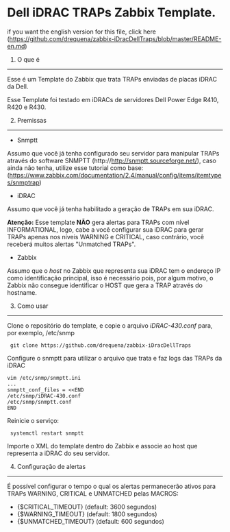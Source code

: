 Dell iDRAC TRAPs Zabbix Template.
============

if you want the english version for this file, click here (https://github.com/drequena/zabbix-iDracDellTraps/blob/master/README-en.md)

1. O que é
---
Esse é um Template do Zabbix que trata TRAPs enviadas de placas iDRAC da Dell.

Esse Template foi testado em iDRACs de servidores Dell Power Edge R410, R420 e R430.

2. Premissas
---
* Snmptt

Assumo que você já tenha configurado seu servidor para manipular TRAPs através do software SNMPTT (http://http://snmptt.sourceforge.net/), caso ainda não tenha, utilize esse tutorial como base: (https://www.zabbix.com/documentation/2.4/manual/config/items/itemtypes/snmptrap)

* iDRAC

Assumo que você já tenha habilitado a geração de TRAPs em sua iDRAC.

**Atenção:** Esse template **NÃO** gera alertas para TRAPs com nível INFORMATIONAL, logo, cabe a você configurar sua iDRAC para gerar TRAPs apenas nos níveis WARNING e CRITICAL, caso contrário, você receberá muitos alertas "Unmatched TRAPs".

* Zabbix

Assumo que o *host* no Zabbix que representa sua iDRAC tem o endereço IP como identificação principal, isso é necessário pois, por algum motivo, o Zabbix não consegue identificar o HOST que gera a TRAP através do hostname.

3. Como usar
---
Clone o repositório do template, e copie o arquivo *iDRAC-430.conf* para, por exemplo, /etc/snmp

     git clone https://github.com/drequena/zabbix-iDracDellTraps

 Configure o snmptt para utilizar o arquivo que trata e faz logs das TRAPs da iDRAC

    vim /etc/snmp/snmptt.ini
    ...
    snmptt_conf_files = <<END
    /etc/snmp/iDRAC-430.conf
    /etc/snmp/snmptt.conf
    END

 Reinicie o serviço:

     systemctl restart snmptt

 Importe o XML do template dentro do Zabbix e associe ao host que representa a iDRAC do seu servidor.

4. Configuração de alertas
---

 É possível configurar o tempo o qual os alertas permanecerão ativos para TRAPs WARNING, CRITICAL e UNMATCHED pelas MACROS:
* {$CRITICAL_TIMEOUT} (default: 3600 segundos)
* {$WARNING_TIMEOUT} (default: 1800 segundos)
* {$UNMATCHED_TIMEOUT} (default: 600 segundos)
